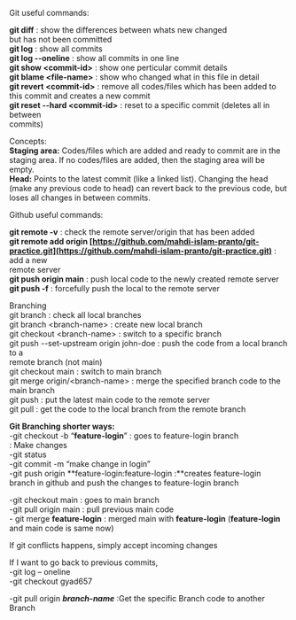 Git useful commands:

**git diff**						: show the differences between whats new changed  
  but has not been committed  
**git log**						: show all commits  
**git log \--oneline**				: show all commits in one line  
**git show \<commit-id\>** 			: show one perticular commit details  
**git blame \<file-name\>**			: show who changed what in this file in detail  
**git revert \<commit-id\>**			: remove all codes/files which has been added to  
						  this commit and creates a new commit  
**git reset \--hard \<commit-id\>**		: reset to a specific commit (deletes all in between  
						 commits) 

Concepts:  
**Staging area:** Codes/files which are added and ready to commit are in the staging area. If no codes/files are added, then the staging area will be empty.  
**Head:** Points to the latest commit (like a linked list). Changing the head (make any previous code to head) can revert back to the previous code, but loses all changes in between commits. 

Github useful commands:

**git remote \-v** 				: check the remote server/origin that has been added  
**git remote add origin [https://github.com/mahdi-islam-pranto/git-practice.git](https://github.com/mahdi-islam-pranto/git-practice.git)**  : add a new       
  											remote server   
**git push origin main** 		: push local code to the newly created remote server  
**git push \-f** 				: forcefully push the local to the remote server

Branching  
git branch 				: check all local branches  
git branch \<branch-name\>		: create new local branch  
git checkout \<branch-name\>		: switch to a specific branch  
git push \--set-upstream origin john-doe 		: push the code from a local branch to a   
  remote branch (not main)  
git checkout main 			: switch to main branch  
git merge origin/\<branch-name\>	: merge the specified branch code to the main branch  
git push 				: put the latest main code to the remote server  
git pull 					: get the code to the local branch from the remote branch

**Git Branching shorter ways:**   
\-git checkout \-b “**feature-login**”     : goes to feature-login branch  
: Make changes   
\-git status  
\-git commit \-m “make change in login”  
\-git push origin **feature-login:feature-login     :**creates feature-login branch in github and push the changes to feature-login branch

\-git checkout main                                : goes to main branch  
\-git pull origin main			: pull previous main code  
\- git merge **feature-login**                    : merged main with **feature-login** (**feature-login** and main code is same now)

If git conflicts happens, simply accept incoming changes  

If I want to go back to previous commits,   
\-git log – oneline  
\-git checkout gyad657

\-git pull origin ***branch-name***  		:Get the specific Branch code to another Branch  
